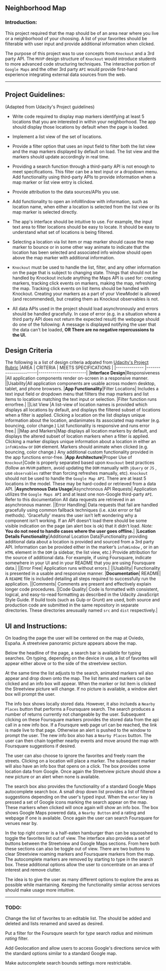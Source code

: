 ## Neighborhood Map
### Introduction: 
This project required that the map should be of an area near where you live or a neighborhood of your choosing. A list of your favorites should be filterable with user input and provide additional information when clicked.

The purpose of this project was to use concepts from `Knockout` and a 3rd party API. The `MVVP` design structure of `Knockout` would introduce students to more advanced code structuring techniques. The interactive portion of `Google Maps` and the other 3rd party `API` would provide first-hand experience integrating external data sources from the web. 

___

## Project Guidelines:
(Adapted from Udacity's Project guidelines)
- Write code required to display map markers identifying at least 5 locations that you are interested in within your neighborhood. The app should display those locations by default when the page is loaded.
- Implement a list view of the set of locations.
- Provide a filter option that uses an input field to filter both the list view and the map markers displayed by default on load. The list view and the markers should update accordingly in real time.
- Providing a search function through a third-party API is not enough to meet specifications. This filter can be a text input or a dropdown menu.
Add functionality using third-party APIs to provide information when a map marker or list view entry is clicked.
- Provide attribution to the data sources/APIs you use.
- Add functionality to open an infoWindow with information, such as location name, when either a location is selected from the list view or its map marker is selected directly.
- The app's interface should be intuitive to use. For example, the input text area to filter locations should be easy to locate. It should be easy to understand what set of locations is being filtered.
- Selecting a location via list item or map marker should cause the map marker to bounce or in some other way animate to indicate that the location has been selected and associated info window should open above the map marker with additional information.

- `Knockout` must be used to handle the list, filter, and any other information on the page that is subject to changing state. Things that should not be handled by Knockout include anything the Maps API is used for: creating markers, tracking click events on markers, making the map, refreshing the map. Tracking click events on list items should be handled with Knockout. Creating your markers as a part of your ViewModel is allowed (and recommended), but creating them as Knockout observables is not.
- All data APIs used in the project should load asynchronously and errors should be handled gracefully. In case of error (e.g. in a situation where a third party API does not return the expected result) the webpage should do one of the following: A message is displayed notifying the user that the data can't be loaded, **OR There are no negative repercussions to the UI.**

## Design Criteria ##
The following is a list of design criteria adpated from [Udacity's Project Rubric](https://review.udacity.com/#!/rubrics/17/view)
|AREA           | CRITERIA              |  MEETS SPECIFICATIONS |
|-------------- |-----------------------|------------------------|
|**Interface Design**|Responsiveness |All application components render on-screen in a responsive manner.
||Usability|All application components are usable across modern desktop, tablet, and phone browsers.
|**App Functionality**|Filter Locations| Includes a text input field or dropdown menu that fillters the map markers and list items to locations matching the text input or selection. |Filter function runs errorfree.|
||List View |A list-view of location names is provided which displays all locations by default, and displays the filtered subset of locations when a filter is applied. Clicking a location on the list displays unique information about the location, andanimates its associated map marker (e.g. bouncing, color change.) List functionality is responsive and runs error free.|
||Map and Markers|Map displays all location markers by default, and displays the altered subset of location markers when a filter is applied. Clicking a marker displays unique information about a location in either an `infoWindow` or `DOM` element. Markers should animate when clicked (e.g. bouncing, color change.) Any additional custom functionality provided in the app functions error-free.
|**App Architecture**|Proper Use of `Knockout`|Code is properly separated based upon `Knockout` best practices (follow an `MVVM` pattern, avoid updating the `DOM` manually with `jQuery` or `JS` , use `observables` rather than forcing refreshes manually, etc). `Knockout` should not be used to handle the `Google Map API`. There are at least 5 locations in the model. These may be hard-coded or retrieved from a data API.
|**Asynchronous Data Usage**|Asynchronous API Requests| Application utilizes the `Google Maps API` and at least one non-Google third-party `API`. Refer to this documentation All data requests are retrieved in an asynchronous manner.
||Error Handling| Data requests that fail are handled gracefully using common fallback techniques (i.e. `AJAX` error or fail methods). 'Gracefully' means the user isn’t left wondering why a component isn’t working. If an API doesn’t load there should be some visible indication on the page (an alert box is ok) that it didn’t load. *Note:* **You do not need to handle cases where the user goes offline.**|
|**Location Details Functionality**|Additional Location Data|Functionality providing additional data about a location is provided and sourced from a 3rd party API. Information can be provided either in the marker’s `infoWindow` , or in an `HTML` element in the `DOM` (a sidebar, the list view, etc.) Provide attribution for the source of additional data. For example, if using Foursquare, indicate somewhere in your UI and in your README that you are using Foursquare data.|
||Error Free| Application runs without errors.|
||Usability| Functionality is presented in a usable and responsive manner.
|**Documentation**| README| A `README` file is included detailing all steps required to successfully run the application.
||Comments| Comments are present and effectively explain longer code procedures.
||Code Quality| Code is formatted with consistent, logical, and easy-to-read formatting as described in the Udacity JavaScript Style Guide. If build tools (such as Gulp or Grunt) are used, both source and production code are submitted in the same repository in separate directories. These directories areusually named `src` and `dist` respectively.|

## UI and Instructions:

On loading the page the user will be centered on the map at Oviedo, España. A streetview panoramic picture appears above the map. 

Below the headline of the page, a search bar is available for typing searches. On typing, depending on the device in use, a list of favorites will appear either above or to the side of the streetview section.

At the same time the list adjusts to the search, animated markers wil also appear and drop down onto the map. The list items and markers can be clicked and an info box will appear. When the marker or list item is clicked the Streetview picture will change. If no picture is available, a window alert box will prompt the user. 

The info box shows locally stored data. However, it also inclueds a `Nearby Places` button that performs a Foursquare search. The search produces a number of returns currently not changeable by the user. Subsequent clicking on these Foursquare markers provides the stored data from the api call in a new info box. If a Foursqure web page url can be reached, the link is made live to that page. Otherwise an alert is pushed to the window to prompt the user. The new info box also has a `Nearby Places` button. The user can then chain together nearby events and move around the map with Foursquare suggestions if desired.

The user can also choose to ignore the favorites and freely roam the streets. Clicking on a location will place a marker. The subsequent marker will also have an info box that opens on a click. The box provides some location data from Google. Once again the Streetview picture should show a new picture or an alert when none is available. 

The search box also provides the functionality of a standard Google Maps autocomplete search box. A small drop down list provides a list of filtered suggestions depending on the user's typed input. When the `enter` key is pressed a set of Google icons marking the search appear on the map. These markers when clicked will once again will show an info box. The box shows Google Maps powered data, a `Nearby Button` and a rating and webpage if one is available. Once again the user can search Foursquare for venues near by.

In the top right corner is a half-eaten hamburger than can be squooshed to toggle the favorites list out of view. The interface also provides a set of buttons between the Streetview and Google Maps sections. From here both these sections can also be toggle out of view. There are two buttons to clear Streetview roaming markers and Foursquare markers from the map. The autocomplete markers are removed by starting to type in the search box. These additional options allow the user to concentrate on an area of interest and remove clutter.

The idea is to give the user as many different options to explore the area as possible while maintaining. Keeping the functionality similar across services should make usage more intuitive.

---
### TODO:

Change the list of favorites to an editable list. The should be added and deleted and lists renamed and saved as desired.

Put a filter for the Foursqure search for *type* search *radius* and minimum *rating* filter.

Add Geolocation and allow users to access Google's directions service with the standard options similar to a standard Google map.

Make autocomplete search bounds settings more restrictable.














